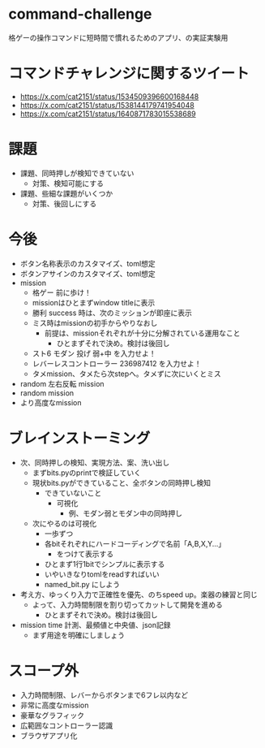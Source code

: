 # command-challenge
格ゲーの操作コマンドに短時間で慣れるためのアプリ、の実証実験用


# コマンドチャレンジに関するツイート
- https://x.com/cat2151/status/1534509396600168448
- https://x.com/cat2151/status/1538144179741954048
- https://x.com/cat2151/status/1640871783015538689


# 課題
- 課題、同時押しが検知できていない
    - 対策、検知可能にする
- 課題、些細な課題がいくつか
    - 対策、後回しにする

# 今後
- ボタン名称表示のカスタマイズ、toml想定
- ボタンアサインのカスタマイズ、toml想定
- mission
    - 格ゲー 前に歩け！
    - missionはひとまずwindow titleに表示
    - 勝利 success 時は、次のミッションが即座に表示
    - ミス時はmissionの初手からやりなおし
        - 前提は、missionそれぞれが十分に分解されている運用なこと
            - ひとまずそれで決め。検討は後回し
    - スト6 モダン 投げ 弱+中 を入力せよ！
    - レバーレスコントローラー 236987412 を入力せよ！
    - タメmission、タメたら次stepへ。タメずに次にいくとミス
- random 左右反転 mission
- random mission
- より高度なmission

# ブレインストーミング
- 次、同時押しの検知、実現方法、案、洗い出し
    - まずbits.pyのprintで検証していく
    - 現状bits.pyができていること、全ボタンの同時押し検知
        - できていないこと
            - 可視化
                - 例、モダン弱とモダン中の同時押し
    - 次にやるのは可視化
        - 一歩ずつ
        - 各bitそれぞれにハードコーディングで名前「A,B,X,Y...」
            - をつけて表示する
        - ひとまず1行1bitでシンプルに表示する
        - いやいきなりtomlをreadすればいい
        - named_bit.py にしよう
- 考え方、ゆっくり入力で正確性を優先、のちspeed up。楽器の練習と同じ
    - よって、入力時間制限を割り切ってカットして開発を進める
        - ひとまずそれで決め。検討は後回し
- mission time 計測、最頻値と中央値、json記録
    - まず用途を明確にしましょう

# スコープ外
- 入力時間制限、レバーからボタンまで6フレ以内など
- 非常に高度なmission
- 豪華なグラフィック
- 広範囲なコントローラー認識
- ブラウザアプリ化
